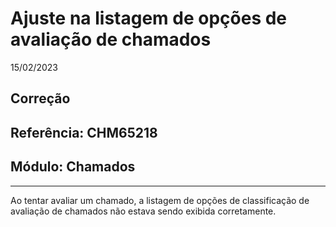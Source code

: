 # Ajuste na listagem de opções de avaliação de chamados
15/02/2023
## Correção
## Referência: CHM65218
## Módulo: Chamados
***

Ao tentar avaliar um chamado, a listagem de opções de classificação de avaliação de chamados não estava sendo exibida corretamente.